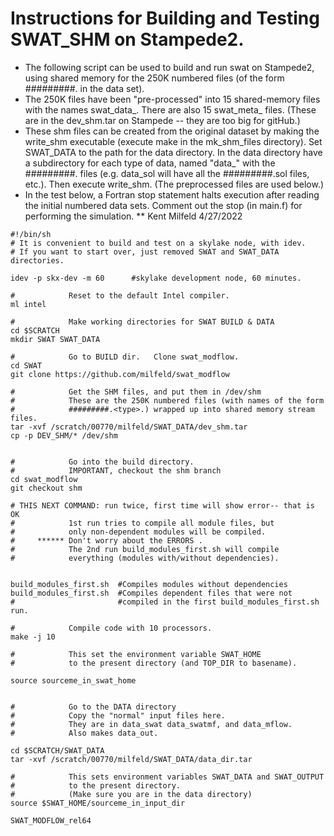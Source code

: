 # Instructions for Building and Testing SWAT_SHM on Stampede2.
* The following script can be used to build and run swat on Stampede2, using shared memory for the 250K numbered files (of the form #########.<type> in the data set).
* The 250K files have been "pre-processed" into 15 shared-memory files with the names swat_data_<type>.  There are also 15 swat_meta_<type> files.  (These are in the dev_shm.tar on Stampede -- they are too big for gitHub.)
* These shm files can be created from the original dataset by making the write_shm executable (execute make in the mk_shm_files directory).  Set SWAT_DATA to the path for the data directory.  In the data directory have a subdirectory for each type of data, named "data_<type>" with the #########.<type> files (e.g. data_sol will have all the #########.sol files, etc.).  Then execute write_shm. (The preprocessed files are used below.)
* In the test below, a Fortran stop statement halts execution after reading the initial numbered data sets.  Comment out the stop (in main.f) for performing the simulation.
  **  Kent Milfeld  4/27/2022

```
#!/bin/sh
# It is convenient to build and test on a skylake node, with idev.
# If you want to start over, just removed SWAT and SWAT_DATA directories.

idev -p skx-dev -m 60      #skylake development node, 60 minutes.

#            Reset to the default Intel compiler.
ml intel

#            Make working directories for SWAT BUILD & DATA
cd $SCRATCH
mkdir SWAT SWAT_DATA

#            Go to BUILD dir.   Clone swat_modflow.
cd SWAT
git clone https://github.com/milfeld/swat_modflow

#            Get the SHM files, and put them in /dev/shm
#            These are the 250K numbered files (with names of the form
#            #########.<type>.) wrapped up into shared memory stream files.
tar -xvf /scratch/00770/milfeld/SWAT_DATA/dev_shm.tar
cp -p DEV_SHM/* /dev/shm


#            Go into the build directory.
#            IMPORTANT, checkout the shm branch
cd swat_modflow
git checkout shm

# THIS NEXT COMMAND: run twice, first time will show error-- that is OK
#            1st run tries to compile all module files, but
#            only non-dependent modules will be compiled.
#     ****** Don't worry about the ERRORS .
#            The 2nd run build_modules_first.sh will compile
#            everything (modules with/without dependencies).


build_modules_first.sh  #Compiles modules without dependencies
build_modules_first.sh  #Compiles dependent files that were not
#                       #compiled in the first build_modules_first.sh run.

#            Compile code with 10 processors.
make -j 10

#            This set the environment variable SWAT_HOME
#            to the present directory (and TOP_DIR to basename).

source sourceme_in_swat_home


#            Go to the DATA directory
#            Copy the "normal" input files here.
#            They are in data_swat data_swatmf, and data_mflow.
#            Also makes data_out.

cd $SCRATCH/SWAT_DATA
tar -xvf /scratch/00770/milfeld/SWAT_DATA/data_dir.tar

#            This sets environment variables SWAT_DATA and SWAT_OUTPUT
#            to the present directory.
#            (Make sure you are in the data directory)
source $SWAT_HOME/sourceme_in_input_dir

SWAT_MODFLOW_rel64
```
